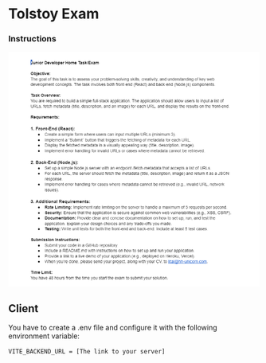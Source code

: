 # Tolstoy Exam

### Instructions

![instructions](./instructions.png)

## Client

You have to create a .env file and configure it with the following environment variable:

```
VITE_BACKEND_URL = [The link to your server]
```
